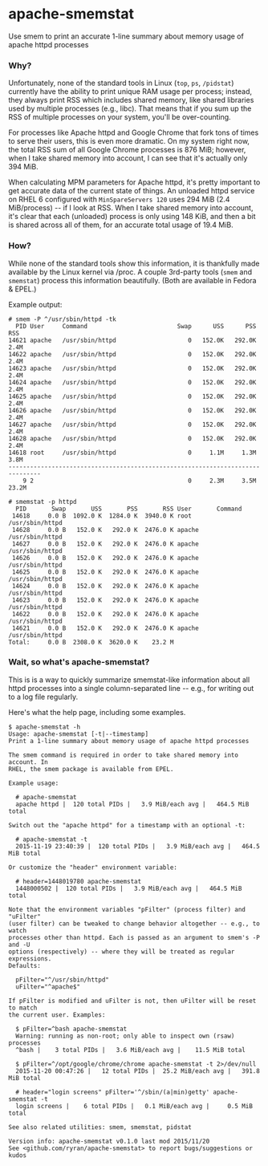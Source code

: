 # apache-smemstat
Use smem to print an accurate 1-line summary about memory usage of apache httpd processes

### Why?
Unfortunately, none of the standard tools in Linux (`top`, `ps`, `/pidstat`) currently have the ability to print unique RAM usage per process; instead, they always print RSS which includes shared memory, like shared libraries used by multiple processes (e.g., libc). That means that if you sum up the RSS of multiple processes on your system, you'll be over-counting.  

For processes like Apache httpd and Google Chrome that fork tons of times to serve their users, this is even more dramatic. On my system right now, the total RSS sum of all Google Chrome processes is 876 MiB; however, when I take shared memory into account, I can see that it's actually only 394 MiB.

When calculating MPM parameters for Apache httpd, it's pretty important to get accurate data of the current state of things. An unloaded httpd service on RHEL 6 configured with `MinSpareServers 120` uses 294 MiB (2.4 MiB/process) -- if I look at RSS. When I take shared memory into account, it's clear that each (unloaded) process is only using 148 KiB, and then a bit is shared across all of them, for an accurate total usage of 19.4 MiB.

### How?
While none of the standard tools show this information, it is thankfully made available by the Linux kernel via /proc. A couple 3rd-party tools (`smem` and `smemstat`) process this information beautifully. (Both are available in Fedora & EPEL.)

Example output:

```
# smem -P ^/usr/sbin/httpd -tk
  PID User     Command                         Swap      USS      PSS      RSS 
14621 apache   /usr/sbin/httpd                    0   152.0K   292.0K     2.4M 
14622 apache   /usr/sbin/httpd                    0   152.0K   292.0K     2.4M 
14623 apache   /usr/sbin/httpd                    0   152.0K   292.0K     2.4M 
14624 apache   /usr/sbin/httpd                    0   152.0K   292.0K     2.4M 
14625 apache   /usr/sbin/httpd                    0   152.0K   292.0K     2.4M 
14626 apache   /usr/sbin/httpd                    0   152.0K   292.0K     2.4M 
14627 apache   /usr/sbin/httpd                    0   152.0K   292.0K     2.4M 
14628 apache   /usr/sbin/httpd                    0   152.0K   292.0K     2.4M 
14618 root     /usr/sbin/httpd                    0     1.1M     1.3M     3.8M 
-------------------------------------------------------------------------------
    9 2                                           0     2.3M     3.5M    23.2M 
    
# smemstat -p httpd
  PID       Swap       USS       PSS       RSS User       Command
 14618     0.0 B  1092.0 K  1284.0 K  3940.0 K root       /usr/sbin/httpd
 14628     0.0 B   152.0 K   292.0 K  2476.0 K apache     /usr/sbin/httpd
 14627     0.0 B   152.0 K   292.0 K  2476.0 K apache     /usr/sbin/httpd
 14626     0.0 B   152.0 K   292.0 K  2476.0 K apache     /usr/sbin/httpd
 14625     0.0 B   152.0 K   292.0 K  2476.0 K apache     /usr/sbin/httpd
 14624     0.0 B   152.0 K   292.0 K  2476.0 K apache     /usr/sbin/httpd
 14623     0.0 B   152.0 K   292.0 K  2476.0 K apache     /usr/sbin/httpd
 14622     0.0 B   152.0 K   292.0 K  2476.0 K apache     /usr/sbin/httpd
 14621     0.0 B   152.0 K   292.0 K  2476.0 K apache     /usr/sbin/httpd
Total:     0.0 B  2308.0 K  3620.0 K    23.2 M
```


### Wait, so what's apache-smemstat?
This is is a way to quickly summarize smemstat-like information about all httpd processes into a single column-separated line -- e.g., for writing out to a log file regularly.

Here's what the help page, including some examples.

```
$ apache-smemstat -h
Usage: apache-smemstat [-t|--timestamp]
Print a 1-line summary about memory usage of apache httpd processes

The smem command is required in order to take shared memory into account. In
RHEL, the smem package is available from EPEL.

Example usage:
  
  # apache-smemstat
  apache httpd |  120 total PIDs |   3.9 MiB/each avg |   464.5 MiB total

Switch out the "apache httpd" for a timestamp with an optional -t:
  
  # apache-smemstat -t
  2015-11-19 23:40:39 |  120 total PIDs |   3.9 MiB/each avg |   464.5 MiB total

Or customize the "header" environment variable:
  
  # header=1448019780 apache-smemstat
  1448000502 |  120 total PIDs |   3.9 MiB/each avg |   464.5 MiB total

Note that the environment variables "pFilter" (process filter) and "uFilter"
(user filter) can be tweaked to change behavior altogether -- e.g., to watch
processes other than httpd. Each is passed as an argument to smem's -P and -U
options (respectively) -- where they will be treated as regular expressions.
Defaults:
  
  pFilter="^/usr/sbin/httpd"
  uFilter="^apache$"

If pFilter is modified and uFilter is not, then uFilter will be reset to match
the current user. Examples:
  
  $ pFilter=^bash apache-smemstat
  Warning: running as non-root; only able to inspect own (rsaw) processes
  ^bash |    3 total PIDs |   3.6 MiB/each avg |    11.5 MiB total
  
  $ pFilter=^/opt/google/chrome/chrome apache-smemstat -t 2>/dev/null
  2015-11-20 00:47:26 |   12 total PIDs |  25.2 MiB/each avg |   391.8 MiB total
  
  # header="login screens" pFilter='^/sbin/(a|min)getty' apache-smemstat -t
  login screens |    6 total PIDs |   0.1 MiB/each avg |     0.5 MiB total

See also related utilities: smem, smemstat, pidstat

Version info: apache-smemstat v0.1.0 last mod 2015/11/20
See <github.com/ryran/apache-smemstat> to report bugs/suggestions or kudos
```
